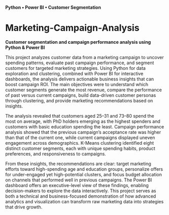 **Python • Power BI • Customer Segmentation**
# Marketing-Campaign-Analysis
**Customer segmentation and campaign performance analysis using Python &amp; Power BI**


This project analyzes customer data from a marketing campaign to uncover spending patterns, evaluate past campaign performance, and segment customers for targeted marketing strategies. Using Python for data exploration and clustering, combined with Power BI for interactive dashboards, the analysis delivers actionable business insights that can boost campaign ROI. The main objectives were to understand which customer segments generate the most revenue, compare the performance of past versus current campaigns, build data-driven customer personas through clustering, and provide marketing recommendations based on insights.

The analysis revealed that customers aged 25–31 and 73–80 spend the most on average, with PhD holders emerging as the highest spenders and customers with basic education spending the least. Campaign performance analysis showed that the previous campaign’s acceptance rate was higher than that of the current one, while current campaigns displayed uneven engagement across demographics. K-Means clustering identified eight distinct customer segments, each with unique spending habits, product preferences, and responsiveness to campaigns.

From these insights, the recommendations are clear: target marketing efforts toward high-spending age and education groups, personalize offers for under-engaged yet high-potential clusters, and focus budget allocation on channels that performed well in previous campaigns. The Power BI dashboard offers an executive-level view of these findings, enabling decision-makers to explore the data interactively. This project serves as both a technical and business-focused demonstration of how advanced analytics and visualization can transform raw marketing data into strategies that drive growth.
